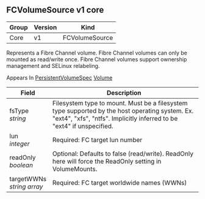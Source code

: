 ## FCVolumeSource v1 core

Group        | Version     | Kind
------------ | ---------- | -----------
Core | v1 | FCVolumeSource



Represents a Fibre Channel volume. Fibre Channel volumes can only be mounted as read/write once. Fibre Channel volumes support ownership management and SELinux relabeling.

<aside class="notice">
Appears In  <a href="#persistentvolumespec-v1">PersistentVolumeSpec</a>  <a href="#volume-v1">Volume</a> </aside>

Field        | Description
------------ | -----------
fsType <br /> *string*  | Filesystem type to mount. Must be a filesystem type supported by the host operating system. Ex. "ext4", "xfs", "ntfs". Implicitly inferred to be "ext4" if unspecified.
lun <br /> *integer*  | Required: FC target lun number
readOnly <br /> *boolean*  | Optional: Defaults to false (read/write). ReadOnly here will force the ReadOnly setting in VolumeMounts.
targetWWNs <br /> *string array*  | Required: FC target worldwide names (WWNs)

